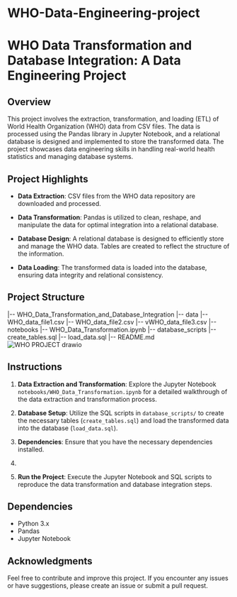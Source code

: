 # WHO-Data-Engineering-project

# WHO Data Transformation and Database Integration: A Data Engineering Project

## Overview

This project involves the extraction, transformation, and loading (ETL) of World Health Organization (WHO) data from CSV files. The data is processed using the Pandas library in Jupyter Notebook, and a relational database is designed and implemented to store the transformed data. The project showcases data engineering skills in handling real-world health statistics and managing database systems.

## Project Highlights

- **Data Extraction**: CSV files from the WHO data repository are downloaded and processed.

- **Data Transformation**: Pandas is utilized to clean, reshape, and manipulate the data for optimal integration into a relational database.

- **Database Design**: A relational database is designed to efficiently store and manage the WHO data. Tables are created to reflect the structure of the information.

- **Data Loading**: The transformed data is loaded into the database, ensuring data integrity and relational consistency.

## Project Structure

|-- WHO_Data_Transformation_and_Database_Integration
|-- data
|-- WHO_data_file1.csv
|-- WHO_data_file2.csv
|-- vWHO_data_file3.csv
|-- notebooks
|-- WHO_Data_Transformation.ipynb
|-- database_scripts
|-- create_tables.sql
|-- load_data.sql
|-- README.md
![WHO PROJECT drawio](https://github.com/Syedmaaz1231/WHO-Data-Engineering-project/assets/109746888/c2522b8d-67b9-423d-b1b4-f341cbd3d7f9)


## Instructions

1. **Data Extraction and Transformation**: Explore the Jupyter Notebook `notebooks/WHO_Data_Transformation.ipynb` for a detailed walkthrough of the data extraction and transformation process.

2. **Database Setup**: Utilize the SQL scripts in `database_scripts/` to create the necessary tables (`create_tables.sql`) and load the transformed data into the database (`load_data.sql`).

3. **Dependencies**: Ensure that you have the necessary dependencies installed.
4. 
4. **Run the Project**: Execute the Jupyter Notebook and SQL scripts to reproduce the data transformation and database integration steps.

## Dependencies

- Python 3.x
- Pandas
- Jupyter Notebook
  


## Acknowledgments

Feel free to contribute and improve this project. If you encounter any issues or have suggestions, please create an issue or submit a pull request.

